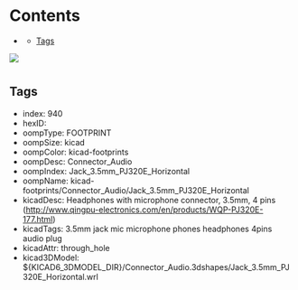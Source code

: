 



Contents
========

* [](#)
	* [Tags](#tags)
  
![][im]
# 

## Tags

- index: 940
- hexID: 
- oompType: FOOTPRINT
- oompSize: kicad
- oompColor: kicad-footprints
- oompDesc: Connector_Audio
- oompIndex: Jack_3.5mm_PJ320E_Horizontal
- oompName: kicad-footprints/Connector_Audio/Jack_3.5mm_PJ320E_Horizontal
- kicadDesc: Headphones with microphone connector, 3.5mm, 4 pins (http://www.qingpu-electronics.com/en/products/WQP-PJ320E-177.html)
- kicadTags: 3.5mm jack mic microphone phones headphones 4pins audio plug
- kicadAttr: through_hole
- kicad3DModel: ${KICAD6_3DMODEL_DIR}/Connector_Audio.3dshapes/Jack_3.5mm_PJ320E_Horizontal.wrl



[im]: image.png
